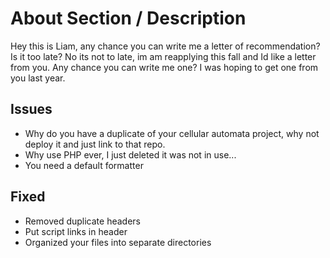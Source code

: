 # About Section / Description

Hey this is Liam, any chance you can write me a letter of recommendation?
Is it too late? 
No its not to late, im am reapplying this fall and Id like a letter from you. Any chance you can write me one? I was hoping to get one from you last year.

## Issues
- Why do you have a duplicate of your cellular automata project, why not deploy it and just link to that repo.
- Why use PHP ever, I just deleted it was not in use...
- You need a default formatter

## Fixed
- Removed duplicate headers
- Put script links in header
- Organized your files into separate directories

